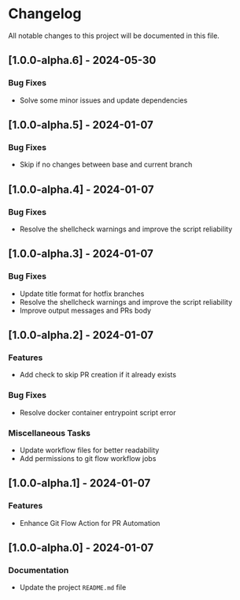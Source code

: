 # Changelog

All notable changes to this project will be documented in this file.

## [1.0.0-alpha.6] - 2024-05-30

### Bug Fixes

- Solve some minor issues and update dependencies

## [1.0.0-alpha.5] - 2024-01-07

### Bug Fixes

- Skip if no changes between base and current branch

## [1.0.0-alpha.4] - 2024-01-07

### Bug Fixes

- Resolve the shellcheck warnings and improve the script reliability

## [1.0.0-alpha.3] - 2024-01-07

### Bug Fixes

- Update title format for hotfix branches
- Resolve the shellcheck warnings and improve the script reliability
- Improve output messages and PRs body

## [1.0.0-alpha.2] - 2024-01-07

### Features

- Add check to skip PR creation if it already exists

### Bug Fixes

- Resolve docker container entrypoint script error

### Miscellaneous Tasks

- Update workflow files for better readability
- Add permissions to git flow workflow jobs

## [1.0.0-alpha.1] - 2024-01-07

### Features

- Enhance Git Flow Action for PR Automation

## [1.0.0-alpha.0] - 2024-01-07

### Documentation

- Update the project `README.md` file

<!-- generated by git-cliff -->
